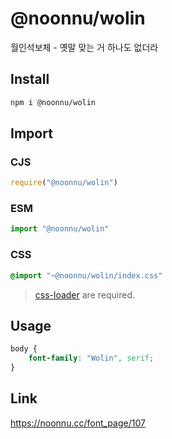 # @noonnu/wolin
월인석보체 - 옛말 맞는 거 하나도 없더라

## Install
```sh
npm i @noonnu/wolin
```
## Import
### CJS
```js
require("@noonnu/wolin")
```
### ESM
```js
import "@noonnu/wolin"
```
### CSS 
```css
@import "~@noonnu/wolin/index.css"
```
> [css-loader](https://github.com/webpack-contrib/css-loader) are required.

## Usage
```css
body {
    font-family: "Wolin", serif;
}
```

## Link
https://noonnu.cc/font_page/107